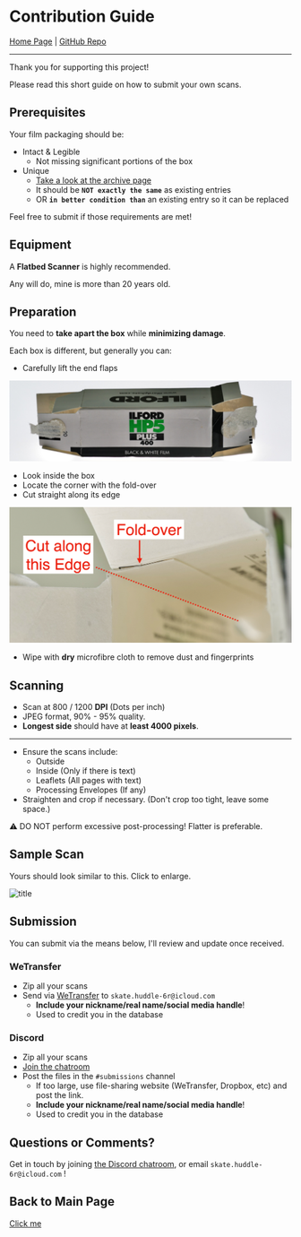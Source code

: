 # Contribution Guide

[Home Page](README.md) | [GitHub Repo](https://github.com/dekuNukem/Film-Packaging)

----------

Thank you for supporting this project!

Please read this short guide on how to submit your own scans.

## Prerequisites

Your film packaging should be:

* Intact & Legible
	* Not missing significant portions of the box
* Unique
	* [Take a look at the archive page](./film_packaging/by_brand.md)
	* It should be **`NOT exactly the same`** as existing entries
	* OR **`in better condition than`** an existing entry so it can be replaced

Feel free to submit if those requirements are met!

## Equipment

A **Flatbed Scanner** is highly recommended.

Any will do, mine is more than 20 years old.

## Preparation

You need to **take apart the box** while **minimizing damage**.

Each box is different, but generally you can:

* Carefully lift the end flaps

![title](resources/endflap.jpeg)

* Look inside the box
* Locate the corner with the fold-over
* Cut straight along its edge

![title](resources/fold.png)

* Wipe with **dry** microfibre cloth to remove dust and fingerprints

## Scanning

* Scan at 800 / 1200 **DPI** (Dots per inch)
* JPEG format, 90% - 95% quality.
* **Longest side** should have at **least 4000 pixels**.

------

* Ensure the scans include:
	* Outside
	* Inside (Only if there is text)
	* Leaflets (All pages with text)
	* Processing Envelopes (If any)
* Straighten and crop if necessary. (Don't crop too tight, leave some space.)

⚠️ DO NOT perform excessive post-processing! Flatter is preferable.

## Sample Scan

Yours should look similar to this. Click to enlarge.

![title](film_packaging/archive/00036_000.jpg)

## Submission

You can submit via the means below, I'll review and update once received.

### WeTransfer

* Zip all your scans
* Send via [WeTransfer](https://wetransfer.com/) to `skate.huddle-6r@icloud.com`
	* **Include your nickname/real name/social media handle**!
	* Used to credit you in the database

### Discord

* Zip all your scans
* [Join the chatroom](https://discord.gg/yvBx7dVG4B)
* Post the files in the `#submissions` channel
	* If too large, use file-sharing website (WeTransfer, Dropbox, etc) and post the link.
	* **Include your nickname/real name/social media handle**!
	* Used to credit you in the database

## Questions or Comments?

Get in touch by joining [the Discord chatroom](https://discord.gg/yvBx7dVG4B), or email `skate.huddle-6r@icloud.com` !

## Back to Main Page

[Click me](README.md)
